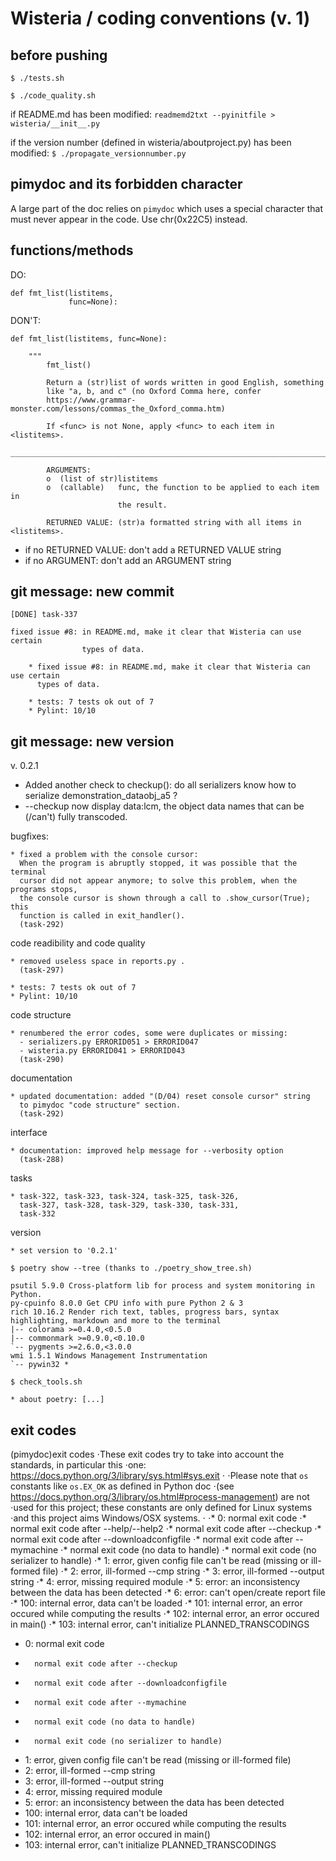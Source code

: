 Wisteria / coding conventions (v. 1)
====================================

before pushing
--------------

`$ ./tests.sh`
    
`$ ./code_quality.sh`

if README.md has been modified:
`readmemd2txt --pyinitfile > wisteria/__init__.py`

if the version number (defined in wisteria/aboutproject.py) has been modified:
`$ ./propagate_versionnumber.py`

pimydoc and its forbidden character
-----------------------------------
A large part of the doc relies on `pimydoc` which uses a special
character that must never appear in the code. Use chr(0x22C5) instead.


functions/methods
-----------------

DO:
```
def fmt_list(listitems,
             func=None):
```     

DON'T:
```
def fmt_list(listitems, func=None):
```     
    
```
    """
        fmt_list()

        Return a (str)list of words written in good English, something
        like "a, b, and c" (no Oxford Comma here, confer
        https://www.grammar-monster.com/lessons/commas_the_Oxford_comma.htm)

        If <func> is not None, apply <func> to each item in <listitems>.
        _______________________________________________________________________

        ARGUMENTS:
        o  (list of str)listitems
        o  (callable)   func, the function to be applied to each item in
                        the result.

        RETURNED VALUE: (str)a formatted string with all items in <listitems>.    
```

* if no RETURNED VALUE: don't add a RETURNED VALUE string
* if no ARGUMENT: don't add an ARGUMENT string    

git message: new commit
-----------------------

```
[DONE] task-337

fixed issue #8: in README.md, make it clear that Wisteria can use certain
                types of data.

    * fixed issue #8: in README.md, make it clear that Wisteria can use certain
      types of data.
    
    * tests: 7 tests ok out of 7
    * Pylint: 10/10
```    
    

git message: new version
------------------------
    
v. 0.2.1

* Added another check to checkup(): do all serializers know how to
serialize demonstration_dataobj_a5 ?
* --checkup now display data:lcm, the object data names that can be
(/can't) fully transcoded.


bugfixes:

    * fixed a problem with the console cursor:
      When the program is abruptly stopped, it was possible that the terminal
      cursor did not appear anymore; to solve this problem, when the programs stops,
      the console cursor is shown through a call to .show_cursor(True); this
      function is called in exit_handler().
      (task-292)

code readibility and code quality

    * removed useless space in reports.py .
      (task-297)

    * tests: 7 tests ok out of 7
    * Pylint: 10/10

code structure

    * renumbered the error codes, some were duplicates or missing:
      - serializers.py ERRORID051 > ERRORID047
      - wisteria.py ERRORID041 > ERRORID043
      (task-290)

documentation

    * updated documentation: added "(D/04) reset console cursor" string
      to pimydoc "code structure" section.
      (task-292)

interface

    * documentation: improved help message for --verbosity option
      (task-288)

tasks

    * task-322, task-323, task-324, task-325, task-326,
      task-327, task-328, task-329, task-330, task-331,
      task-332   

version

    * set version to '0.2.1'

```
$ poetry show --tree (thanks to ./poetry_show_tree.sh)

psutil 5.9.0 Cross-platform lib for process and system monitoring in Python.
py-cpuinfo 8.0.0 Get CPU info with pure Python 2 & 3
rich 10.16.2 Render rich text, tables, progress bars, syntax highlighting, markdown and more to the terminal
|-- colorama >=0.4.0,<0.5.0
|-- commonmark >=0.9.0,<0.10.0
`-- pygments >=2.6.0,<3.0.0
wmi 1.5.1 Windows Management Instrumentation
`-- pywin32 *
```

```
$ check_tools.sh

* about poetry: [...]
```

exit codes
----------

(pimydoc)exit codes
⋅These exit codes try to take into account the standards, in particular this
⋅one: https://docs.python.org/3/library/sys.html#sys.exit
⋅
⋅Please note that `os` constants like `os.EX_OK` as defined in Python doc
⋅(see https://docs.python.org/3/library/os.html#process-management) are not
⋅used for this project; these constants are only defined for Linux systems
⋅and this project aims Windows/OSX systems.
⋅
⋅*    0: normal exit code
⋅*       normal exit code after --help/--help2
⋅*       normal exit code after --checkup
⋅*       normal exit code after --downloadconfigfile
⋅*       normal exit code after --mymachine
⋅*       normal exit code (no data to handle)
⋅*       normal exit code (no serializer to handle)
⋅*    1: error, given config file can't be read (missing or ill-formed file)
⋅*    2: error, ill-formed --cmp string
⋅*    3: error, ill-formed --output string
⋅*    4: error, missing required module
⋅*    5: error: an inconsistency between the data has been detected
⋅*    6: error: can't open/create report file
⋅*  100: internal error, data can't be loaded
⋅*  101: internal error, an error occured while computing the results
⋅*  102: internal error, an error occured in main()
⋅*  103: internal error, can't initialize PLANNED_TRANSCODINGS
*    0: normal exit code
*       normal exit code after --checkup
*       normal exit code after --downloadconfigfile
*       normal exit code after --mymachine
*       normal exit code (no data to handle)
*       normal exit code (no serializer to handle)
*    1: error, given config file can't be read (missing or ill-formed file)
*    2: error, ill-formed --cmp string
*    3: error, ill-formed --output string
*    4: error, missing required module
*    5: error: an inconsistency between the data has been detected
*  100: internal error, data can't be loaded
*  101: internal error, an error occured while computing the results
*  102: internal error, an error occured in main()
*  103: internal error, can't initialize PLANNED_TRANSCODINGS
